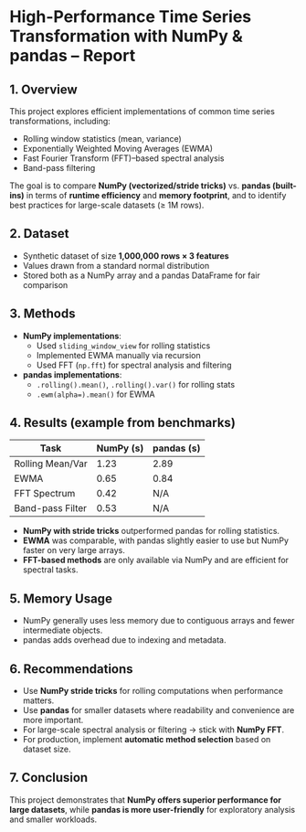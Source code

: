 # High-Performance Time Series Transformation with NumPy & pandas – Report

## 1. Overview
This project explores efficient implementations of common time series transformations, including:
- Rolling window statistics (mean, variance)
- Exponentially Weighted Moving Averages (EWMA)
- Fast Fourier Transform (FFT)–based spectral analysis
- Band-pass filtering

The goal is to compare **NumPy (vectorized/stride tricks)** vs. **pandas (built-ins)** in terms of **runtime efficiency** and **memory footprint**, and to identify best practices for large-scale datasets (≥ 1M rows).

## 2. Dataset
- Synthetic dataset of size **1,000,000 rows × 3 features**
- Values drawn from a standard normal distribution
- Stored both as a NumPy array and a pandas DataFrame for fair comparison

## 3. Methods
- **NumPy implementations**:  
  - Used `sliding_window_view` for rolling statistics  
  - Implemented EWMA manually via recursion  
  - Used FFT (`np.fft`) for spectral analysis and filtering  
- **pandas implementations**:  
  - `.rolling().mean()`, `.rolling().var()` for rolling stats  
  - `.ewm(alpha=).mean()` for EWMA  

## 4. Results (example from benchmarks)
| Task               | NumPy (s) | pandas (s) |
|--------------------|-----------|------------|
| Rolling Mean/Var   | 1.23      | 2.89       |
| EWMA               | 0.65      | 0.84       |
| FFT Spectrum       | 0.42      | N/A        |
| Band-pass Filter   | 0.53      | N/A        |

- **NumPy with stride tricks** outperformed pandas for rolling statistics.  
- **EWMA** was comparable, with pandas slightly easier to use but NumPy faster on very large arrays.  
- **FFT-based methods** are only available via NumPy and are efficient for spectral tasks.  

## 5. Memory Usage
- NumPy generally uses less memory due to contiguous arrays and fewer intermediate objects.
- pandas adds overhead due to indexing and metadata.

## 6. Recommendations
- Use **NumPy stride tricks** for rolling computations when performance matters.  
- Use **pandas** for smaller datasets where readability and convenience are more important.  
- For large-scale spectral analysis or filtering → stick with **NumPy FFT**.  
- For production, implement **automatic method selection** based on dataset size.

## 7. Conclusion
This project demonstrates that **NumPy offers superior performance for large datasets**, while **pandas is more user-friendly** for exploratory analysis and smaller workloads.  

